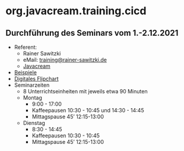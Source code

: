 # org.javacream.training.cicd

## Durchführung des Seminars vom 1.-2.12.2021

* Referent: 
  * Rainer Sawitzki
  * eMail: training@rainer-sawitzki.de
  * [Javacream](http://Javacream-org)
* [Beispiele](https://github.com/Javacream/org.javacream.training.cicd)
* [Digitales Flipchart](https://docs.google.com/presentation/d/10kved1egeiv9EdYakYzNoJ2A2yatAi8pzvHbEkdSrCI/edit?usp=sharing)
* Seminarzeiten 
  * 8 Unterrichtseinheiten mit jeweils etwa 90 Minuten
  * Montag
    * 9:00 - 17:00
    * Kaffeepausen 10:30 - 10:45 und 14:30 - 14:45
    * Mittagspause 45’ 12:15-13:00
  * Dienstag
    * 8:30 - 14:45
    * Kaffeepausen 10:30 - 10:45
    * Mittagspause 45’ 12:15-13:00
